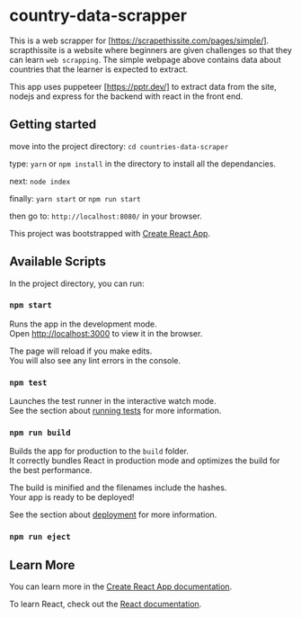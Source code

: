 # country-data-scrapper

This is a web scrapper for [https://scrapethissite.com/pages/simple/]. scrapthissite is a website where
beginners are given challenges so that they can learn `web scrapping`. The simple webpage above contains
data about countries that the learner is expected to extract.

This app uses puppeteer [https://pptr.dev/] to extract data from the site, nodejs and express for the backend with react in the front end.

## Getting started
move into the project directory:
`cd countries-data-scraper`

type:
`yarn` or `npm install` in the directory to install all the dependancies.

next: `node index`

finally: `yarn start` or `npm run start`

then go to: `http://localhost:8080/` in your browser.

This project was bootstrapped with [Create React App](https://github.com/facebook/create-react-app).

## Available Scripts

In the project directory, you can run:

### `npm start`

Runs the app in the development mode.<br>
Open [http://localhost:3000](http://localhost:3000) to view it in the browser.

The page will reload if you make edits.<br>
You will also see any lint errors in the console.

### `npm test`

Launches the test runner in the interactive watch mode.<br>
See the section about [running tests](https://facebook.github.io/create-react-app/docs/running-tests) for more information.

### `npm run build`

Builds the app for production to the `build` folder.<br>
It correctly bundles React in production mode and optimizes the build for the best performance.

The build is minified and the filenames include the hashes.<br>
Your app is ready to be deployed!

See the section about [deployment](https://facebook.github.io/create-react-app/docs/deployment) for more information.

### `npm run eject`


## Learn More

You can learn more in the [Create React App documentation](https://facebook.github.io/create-react-app/docs/getting-started).

To learn React, check out the [React documentation](https://reactjs.org/).
